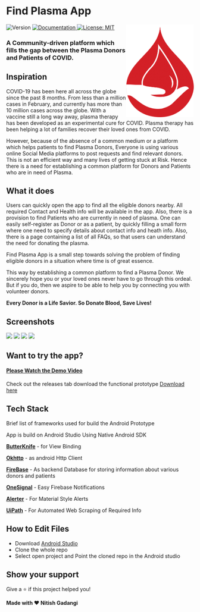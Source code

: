 <h1>Find Plasma App</h1>
<img alt="LOGO" align="right" height="250" src="./screenshots/logo.png" />
<p>
  <img alt="Version" src="https://img.shields.io/badge/version-1.0-blue.svg?cacheSeconds=2592000" />
  <a href="adsasd" target="_blank">
    <img alt="Documentation" src="https://img.shields.io/badge/documentation-yes-brightgreen.svg" />
  </a>
  <a href="#" target="_blank">
    <img alt="License: MIT" src="https://img.shields.io/badge/License-MIT-yellow.svg" />
  </a>
</p>

### A Community-driven platform which fills the gap between the Plasma Donors and Patients of COVID.

## Inspiration
COVID-19 has been here all across the globe since the past 8 months. From less than a million cases in February, and currently has more than 10 million cases across the globe. With a vaccine still a long way away, plasma therapy has been developed as an experimental cure for COVID. Plasma therapy has been helping a lot of families recover their loved ones from COVID.

However, because of the absence of a common medium or a platform which helps patients to find Plasma Donors, Everyone is using various online Social Media platforms to post requests and find relevant donors. This is not an efficient way and many lives of getting stuck at Risk. Hence there is a need for establishing a common platform for Donors and Patients who are in need of Plasma.

## What it does
Users can quickly open the app to find all the eligible donors nearby. All required Contact and Health info will be available in the app. Also, there is a provision to find Patients who are currently in need of plasma. One can easily self-register as Donor or as a patient, by quickly filling a small form where one need to specify details about contact info and heath info. Also, there is a page containing a list of all FAQs, so that users can understand the need for donating the plasma.

Find Plasma App is a small step towards solving the problem of finding eligible donors in a situation where time is of great essence. 

This way by establishing a common platform to find a Plasma Donor. We sincerely hope you or your loved ones never have to go through this ordeal. But if you do, then we aspire to be able to help you by connecting you with volunteer donors.

**Every Donor is a Life Savior. So Donate Blood, Save Lives!**

## Screenshots
![](https://github.com/NitishGadangi/FindPlasmaApp/blob/master/screenshots/ss1.jpg?raw=true)
![](https://github.com/NitishGadangi/FindPlasmaApp/blob/master/screenshots/ss2.jpg?raw=true)
![](https://github.com/NitishGadangi/FindPlasmaApp/blob/master/screenshots/ss3.jpg?raw=true)
![](https://github.com/NitishGadangi/FindPlasmaApp/blob/master/screenshots/ss4.jpg?raw=true)

## Want to try the app?
#### [Please Watch the Demo Video](https://vimeo.com/448270615)

Check out the releases tab download the functional prototype
[Download here](https://drive.google.com/file/d/1YfTz-NeSqCwC5yIuvsajGuamMAPr64n2/view?usp=sharing)

## Tech Stack
Brief list of frameworks used for build the Android Prototype

App is build on Android Studio Using Native Android SDK

**[ButterKnife](https://jakewharton.github.io/butterknife/)** - for View Binding

**[Okhttp](https://square.github.io/okhttp/)** - as android Http Client

**[FireBase](https://firebase.google.com/)** - As backend Database for storing information about various donors and patients

**[OneSignal](https://onesignal.com/)** - Easy Firebase Notifications

**[Alerter](https://github.com/Tapadoo/Alerter)** - For Material Style Alerts

**[UiPath](https://www.uipath.com/)** - For Automated Web Scraping of Required Info

## How to Edit Files

* Download [Android Studio](https://developer.android.com/studio)
* Clone the whole repo
* Select open project and Point the cloned repo in the Android studio

## Show your support

Give a ⭐️ if this project helped you!


 **Made with ❤ Nitish Gadangi**
